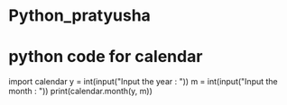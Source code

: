 # Python_pratyusha
# python code for calendar
import calendar
y = int(input("Input the year : "))
m = int(input("Input the month : "))
print(calendar.month(y, m))
